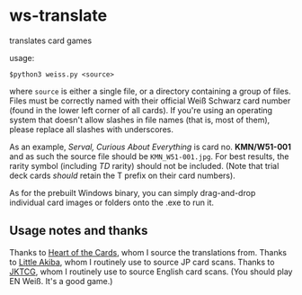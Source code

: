# ws-translate
translates card games

usage:

    $python3 weiss.py <source>

where `source` is either a single file, or a directory containing a group of files.
Files must be correctly named with their official Weiß Schwarz card number (found in the lower left corner of all cards).
If you're using an operating system that doesn't allow slashes in file names (that is, most of them), please replace all slashes with underscores.

As an example, *Serval, Curious About Everything* is card no. **KMN/W51-001** and as such the source file should be `KMN_W51-001.jpg`.
For best results, the rarity symbol (including *TD* rarity) should not be included. (Note that trial deck cards *should* retain the T prefix on their card numbers).

As for the prebuilt Windows binary, you can simply drag-and-drop individual card images or folders onto the .exe to run it.

## Usage notes and thanks

Thanks to [Heart of the Cards](https://heartofthecards.com/), whom I source the translations from.
Thanks to [Little Akiba](https://littleakiba.com), whom I routinely use to source JP card scans.
Thanks to [JKTCG](https://jktcg.com), whom I routinely use to source English card scans. (You should play EN Weiß. It's a good game.)